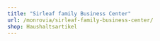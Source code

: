 ```yaml
---
title: "Sirleaf family Business Center"
url: /monrovia/sirleaf-family-business-center/
shop: Haushaltsartikel
---
```

